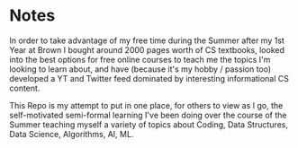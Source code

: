 # Notes
In order to take advantage of my free time during the Summer after my 1st Year at Brown I bought around 2000 pages worth of CS textbooks, looked into the best options for free online courses to teach me the topics I'm looking to learn about, and have (because it's my hobby / passion too) developed a YT and Twitter feed dominated by interesting informational CS content.

This Repo is my attempt to put in one place, for others to view as I go, the self-motivated semi-formal learning I've been doing over the course of the Summer teaching myself a variety of topics about Coding, Data Structures, Data Science, Algorithms, AI, ML.
